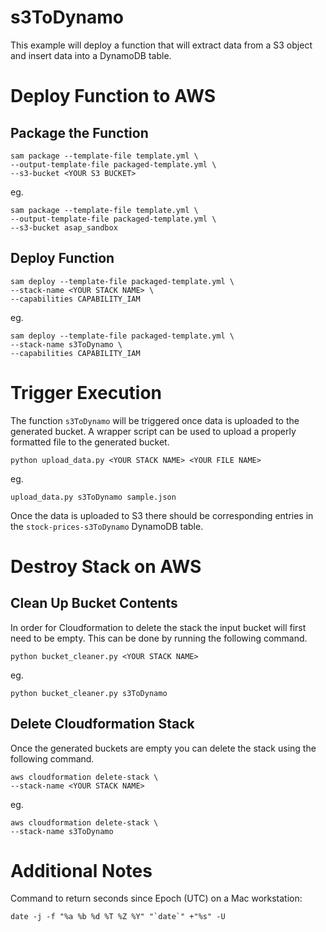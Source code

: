 # s3ToDynamo

This example will deploy a function that will extract data from a S3 object and insert data into a DynamoDB table.

# Deploy Function to AWS

## Package the Function

```
sam package --template-file template.yml \
--output-template-file packaged-template.yml \
--s3-bucket <YOUR S3 BUCKET>
```

eg.

```
sam package --template-file template.yml \
--output-template-file packaged-template.yml \
--s3-bucket asap_sandbox
```

## Deploy Function

```
sam deploy --template-file packaged-template.yml \
--stack-name <YOUR STACK NAME> \
--capabilities CAPABILITY_IAM
```

eg.

```
sam deploy --template-file packaged-template.yml \
--stack-name s3ToDynamo \
--capabilities CAPABILITY_IAM
```

# Trigger Execution

The function `s3ToDynamo` will be triggered once data is uploaded to the generated bucket.  A wrapper script can be used to upload a properly formatted file to the generated bucket.  

```
python upload_data.py <YOUR STACK NAME> <YOUR FILE NAME>
```

eg.

```
upload_data.py s3ToDynamo sample.json
```

Once the data is uploaded to S3 there should be corresponding entries in the `stock-prices-s3ToDynamo` DynamoDB table.

# Destroy Stack on AWS

## Clean Up Bucket Contents

In order for Cloudformation to delete the stack the input bucket will first need to be empty.  This can be done by running the following command.

```
python bucket_cleaner.py <YOUR STACK NAME>
```

eg.

```
python bucket_cleaner.py s3ToDynamo
```

## Delete Cloudformation Stack

Once the generated buckets are empty you can delete the stack using the following command.

```
aws cloudformation delete-stack \
--stack-name <YOUR STACK NAME>
```

eg.

```
aws cloudformation delete-stack \
--stack-name s3ToDynamo
```

# Additional Notes

Command to return seconds since Epoch (UTC) on a Mac workstation:

```
date -j -f "%a %b %d %T %Z %Y" "`date`" +"%s" -U
```
